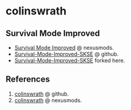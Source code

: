 # colinswrath

## Survival Mode Improved

- [Survival Mode Improved](https://www.nexusmods.com/skyrimspecialedition/mods/78244) @ nexusmods.
- [Survival-Mode-Improved-SKSE](https://github.com/colinswrath/Survival-Mode-Improved-SKSE) @ github.
- [Survival-Mode-Improved-SKSE](https://github.com/bgsce-dinadan/Survival-Mode-Improved-SKSE) forked here.

## References

1. [colinswrath](https://github.com/colinswrath) @ github.
2. [colinswrath](https://next.nexusmods.com/profile/colinswrath/mods) @ nexusmods.
